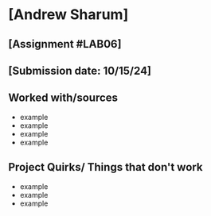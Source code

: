 # [Andrew Sharum]
## [Assignment #LAB06]
## [Submission date: 10/15/24]
## Worked with/sources 
* example
* example
* example
* example
## Project Quirks/ Things that don't work
* example
* example
* example
